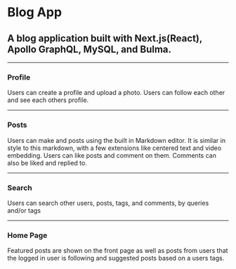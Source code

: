 # Blog App
## A blog application built with Next.js(React), Apollo GraphQL, MySQL, and Bulma.
***

### Profile
Users can create a profile and upload a photo. Users can follow each other
and see each others profile.

***
### Posts
Users can make and posts using the built in Markdown editor. It is similar in style to this markdown, with a few extensions like centered text and video embedding.
Users can like posts and comment on them. Comments can also be liked and replied to.
***
### Search
Users can search other users, posts, tags, and comments, by queries and/or tags
***
### Home Page
Featured posts are shown on the front page as well as posts from users that the logged in user is following and suggested posts based on a users tags.
